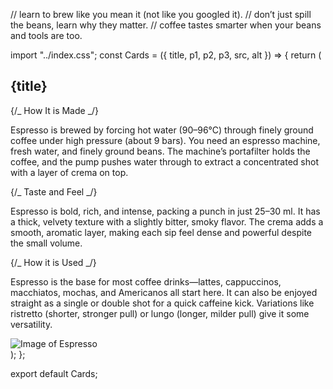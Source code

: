// learn to brew like you mean it (not like you googled it).
// don’t just spill the beans, learn why they matter.
// coffee tastes smarter when your beans and tools are too.

import "../index.css";
const Cards = ({ title, p1, p2, p3, src, alt }) => {
return (
<section className="p-5">
<h1 className="text-3xl lato-bold brown-300 my-3">{title}</h1>
<div className="flex justify-center items-center">
<div className="flex flex-col gap-5 w-fit">
{/_ How It is Made _/}
<p className="w-[60%] text-justify lato-regular text-lg pl-2 border-l-2 border-black/30">
Espresso is brewed by forcing hot water (90–96°C) through finely
ground coffee under high pressure (about 9 bars). You need an
espresso machine, fresh water, and finely ground beans. The
machine’s portafilter holds the coffee, and the pump pushes water
through to extract a concentrated shot with a layer of crema on top.
</p>
{/_ Taste and Feel _/}
<p className="w-[60%] text-justify lato-regular text-lg pl-2 border-l-2 border-black/30">
Espresso is bold, rich, and intense, packing a punch in just 25–30
ml. It has a thick, velvety texture with a slightly bitter, smoky
flavor. The crema adds a smooth, aromatic layer, making each sip
feel dense and powerful despite the small volume.
</p>
{/_ How it is Used _/}
<p className="w-[60%] text-justify lato-regular text-lg pl-2 border-l-2 border-black/30">
Espresso is the base for most coffee drinks—lattes, cappuccinos,
macchiatos, mochas, and Americanos all start here. It can also be
enjoyed straight as a single or double shot for a quick caffeine
kick. Variations like ristretto (shorter, stronger pull) or lungo
(longer, milder pull) give it some versatility.
</p>
</div>
<img
          className="w-[350px] h-[350px] object-cover rounded-full"
          src="https://media.istockphoto.com/id/173537416/photo/coffee.jpg?s=612x612&w=0&k=20&c=_pIdS9FL9yKPqJmEoTK2QlpsPiG9Xepl2mwqGe67Rv0="
          alt="Image of Espresso"
        />
</div>
</section>
);
};

export default Cards;
